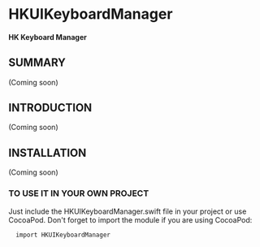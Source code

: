 # HKUIKeyboardManager
#### HK Keyboard Manager

## SUMMARY

(Coming soon)

## INTRODUCTION

(Coming soon)

## INSTALLATION

(Coming soon)

### TO USE IT IN YOUR OWN PROJECT

Just include the HKUIKeyboardManager.swift file in your project or use CocoaPod. Don't forget to import the module if you are using CocoaPod:

```
  import HKUIKeyboardManager
```
